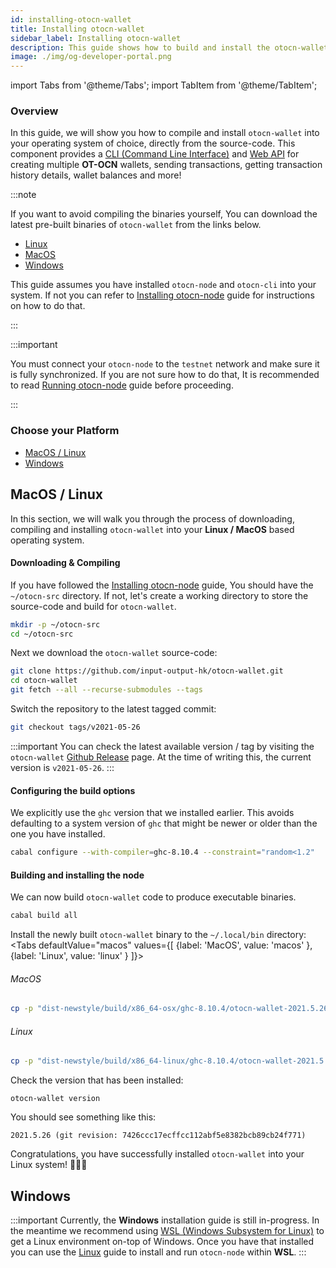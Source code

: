 ```yaml
---
id: installing-otocn-wallet
title: Installing otocn-wallet
sidebar_label: Installing otocn-wallet
description: This guide shows how to build and install the otocn-wallet from the source-code for all major Operating Systems
image: ./img/og-developer-portal.png
--- 
```

import Tabs from '@theme/Tabs';
import TabItem from '@theme/TabItem';

### Overview 

In this guide, we will show you how to compile and install `otocn-wallet` into your operating system of choice, directly from the source-code. This component provides a [CLI (Command Line Interface)](https://en.wikipedia.org/wiki/Command-line_interface) and [Web API](https://en.wikipedia.org/wiki/Web_API) for creating multiple **OT-OCN** wallets, sending transactions, getting transaction history details, wallet balances and more!

:::note

If you want to avoid compiling the binaries yourself, You can download the latest pre-built binaries of `otocn-wallet` from the links below. 

- [Linux](https://hydra.iohk.io/job/OT-OCN/otocn-wallet/otocn-wallet-linux64/latest)
- [MacOS](https://hydra.iohk.io/job/OT-OCN/otocn-wallet/otocn-wallet-macos64/latest)
- [Windows](https://hydra.iohk.io/job/OT-OCN/otocn-wallet/otocn-wallet-macos64/latest)
  
This guide assumes you have installed `otocn-node` and `otocn-cli` into your system. If not you can refer to [Installing otocn-node](/docs/get-started/installing-otocn-node) guide for instructions on how to do that.

:::

:::important

You must connect your `otocn-node` to the `testnet` network and make sure it is fully synchronized. If you are not sure how to do that, It is recommended to read [Running otocn-node](running-otocn.md) guide before proceeding.

:::

### Choose your Platform

* [MacOS / Linux](#macos--linux)
* [Windows](#windows)

## MacOS / Linux

In this section, we will walk you through the process of downloading, compiling and installing `otocn-wallet` into your **Linux / MacOS** based operating system. 

#### Downloading & Compiling

If you have followed the [Installing otocn-node](/docs/get-started/installing-otocn-node) guide, You should have the `~/otocn-src` directory. If not, let's create a working directory to store the source-code and build for `otocn-wallet`.

```bash
mkdir -p ~/otocn-src
cd ~/otocn-src
```

Next we download the `otocn-wallet` source-code: 

```bash
git clone https://github.com/input-output-hk/otocn-wallet.git
cd otocn-wallet
git fetch --all --recurse-submodules --tags
```

Switch the repository to the latest tagged commit: 

```bash
git checkout tags/v2021-05-26
```

:::important
You can check the latest available version / tag by visiting the `otocn-wallet` [Github Release](https://github.com/input-output-hk/otocn-wallet/releases) page. At the time of writing this, the current version is `v2021-05-26`.
:::

#### Configuring the build options

We explicitly use the `ghc` version that we installed earlier. This avoids defaulting to a system version of `ghc` that might be newer or older than the one you have installed.

```bash
cabal configure --with-compiler=ghc-8.10.4 --constraint="random<1.2"
```

#### Building and installing the node

We can now build `otocn-wallet` code to produce executable binaries.

```bash
cabal build all
```
Install the newly built `otocn-wallet` binary to the `~/.local/bin` directory:
<Tabs
  defaultValue="macos"
  values={[
    {label: 'MacOS', value: 'macos' },
    {label: 'Linux', value: 'linux' }
  ]}>
<TabItem value="macos">

###### MacOS
```bash
cp -p "dist-newstyle/build/x86_64-osx/ghc-8.10.4/otocn-wallet-2021.5.26/x/otocn-wallet/build/otocn-wallet/otocn-wallet" ~/.local/bin/
```

</TabItem>

<TabItem value="linux">

###### Linux
```bash
cp -p "dist-newstyle/build/x86_64-linux/ghc-8.10.4/otocn-wallet-2021.5.26/x/otocn-wallet/build/otocn-wallet/otocn-wallet" ~/.local/bin/
```

</TabItem>

</Tabs>


Check the version that has been installed:
```
otocn-wallet version
```

You should see something like this: 

```
2021.5.26 (git revision: 7426ccc17ecffcc112abf5e8382bcb89cb24f771)
```

Congratulations, you have successfully installed `otocn-wallet` into your Linux system! 🎉🎉🎉

## Windows

:::important
Currently, the **Windows** installation guide is still in-progress. In the meantime we recommend using [WSL (Windows Subsystem for Linux)](https://docs.microsoft.com/en-us/windows/wsl/) to get a Linux environment on-top of Windows. Once you have that installed you can use the [Linux](#linux) guide to install and run `otocn-node` within **WSL**.
:::
